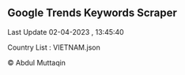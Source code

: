 

## Google Trends Keywords Scraper 
 
Last Update 02-04-2023 , 13:45:40

Country List :
VIETNAM.json



© Abdul Muttaqin 

